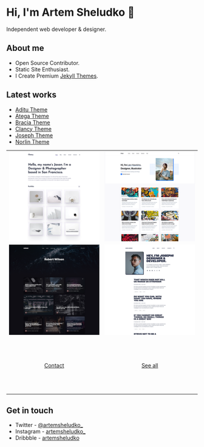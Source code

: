 # Hi, I'm Artem Sheludko 👋

Independent web developer & designer.

## About me

- Open Source Contributor.
- Static Site Enthusiast.
- I Create Premium [Jekyll Themes](https://jekyllthemes.io/developers/artem-sheludko).

## Latest works

- [Aditu Theme](https://jekyllthemes.io/theme/aditu-blog-jekyll-theme)
- [Atega Theme](https://jekyllthemes.io/theme/atega-blog-jekyll-theme)
- [Bracia Theme](https://jekyllthemes.io/theme/bracia-personal-blog-jekyll-theme)
- [Clancy Theme](https://jekyllthemes.io/theme/clancy-portfolio-jekyll-theme)
- [Joseph Theme](https://jekyllthemes.io/theme/joseph-blog-jekyll-theme)
- [Norlin Theme](https://jekyllthemes.io/theme/norlin-dark-blog-jekyll-theme)

<table>
  <body>
    <tr>
      <td width="50%" align="center">
        <a href="https://jekyllthemes.io/theme/clancy-portfolio-jekyll-theme">
          <img alt="Clancy is an elegant portfolio theme for Jekyll designed for photographers, designers, illustrators, artists, creatives, etc." src="https://github.com/artemsheludko/artemsheludko.github.io/raw/master/assets/preview/clancy-preview.png?raw=true" />
        </a>
      </td>
      <td width="50%" align="center">
        <a href="https://jekyllthemes.io/theme/atega-blog-jekyll-theme">
          <img alt="Atega is a fast and creative theme for creating a minimal blog for Jekyll" src="https://github.com/artemsheludko/artemsheludko.github.io/raw/master/assets/preview/atega-preview.png?raw=true" />
        </a>
      </td>
    </tr>
    <tr>
      <td width="50%" align="center">
        <a href="https://jekyllthemes.io/theme/norlin-dark-blog-jekyll-theme">
          <img alt="Norlin is a creative modern theme with a clean design specially created for dark-theme lovers." src="https://github.com/artemsheludko/artemsheludko.github.io/raw/master/assets/preview/norlin-preview.png?raw=true" />
        </a>
      </td>
    <td width="50%" align="center">
        <a href="https://jekyllthemes.io/theme/joseph-blog-jekyll-theme">
          <img alt="Joseph is a super minimal content-focused theme for Jekyll." src="https://github.com/artemsheludko/artemsheludko.github.io/raw/master/assets/preview/joseph-preview.png?raw=true" />
        </a>
      </td>
    </tr>
    <tr>
      <td width="50%" height="145" align="center">
        <a href="#">Contact</a>
      </td>
      <td width="50%" align="center">
        <a href="https://jekyllthemes.io/developers/artem-sheludko">See all</a>
      </td>
    </tr>
  </body>
</table>

## Get in touch

- Twitter - [@artemsheludko_](https://twitter.com/@artemsheludko_)
- Instagram - [artemsheludko_](https://www.instagram.com/artemsheludko_/)
- Dribbble - [artemsheludko](https://dribbble.com/artemsheludko)
